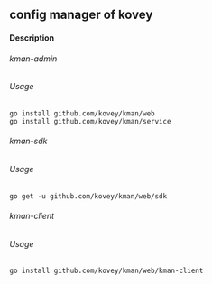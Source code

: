 ## config manager of kovey
#### Description
###### kman-admin
###### Usage
    go install github.com/kovey/kman/web
    go install github.com/kovey/kman/service

###### kman-sdk
###### Usage
    go get -u github.com/kovey/kman/web/sdk

###### kman-client
###### Usage
    go install github.com/kovey/kman/web/kman-client
